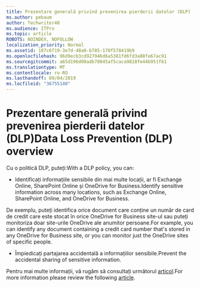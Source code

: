 ```yaml
---
title: Prezentare generală privind prevenirea pierderii datelor (DLP)
ms.author: pebaum
author: Techwriter40
ms.audience: ITPro
ms.topic: article
ROBOTS: NOINDEX, NOFOLLOW
localization_priority: Normal
ms.assetid: 187c6f19-3e7d-48a0-b785-170f578419b9
ms.openlocfilehash: 96d9ecb3cd927946d6a5381fd6fd3a88fe67ac91
ms.sourcegitcommit: a65d196d00adb70045af5caca9828fe44b951f61
ms.translationtype: MT
ms.contentlocale: ro-RO
ms.lasthandoff: 09/04/2019
ms.locfileid: "36755140"
---
```

# <a name="data-loss-prevention-dlp-overview"></a><span data-ttu-id="73375-102">Prezentare generală privind prevenirea pierderii datelor (DLP)</span><span class="sxs-lookup"><span data-stu-id="73375-102">Data Loss Prevention (DLP) overview</span></span>

<span data-ttu-id="73375-103">Cu o politică DLP, puteți:</span><span class="sxs-lookup"><span data-stu-id="73375-103">With a DLP policy, you can:</span></span>

- <span data-ttu-id="73375-104">Identificați informațiile sensibile din mai multe locații, ar fi Exchange Online, SharePoint Online și OneDrive for Business.</span><span class="sxs-lookup"><span data-stu-id="73375-104">Identify sensitive information across many locations, such as Exchange Online, SharePoint Online, and OneDrive for Business.</span></span>


<span data-ttu-id="73375-105">De exemplu, puteți identifica orice document care conține un număr de card de credit care este stocat în orice OneDrive for Business site-ul sau puteți monitoriza doar site-urile OneDrive ale anumitor persoane.</span><span class="sxs-lookup"><span data-stu-id="73375-105">For example, you can identify any document containing a credit card number that's stored in any OneDrive for Business site, or you can monitor just the OneDrive sites of specific people.</span></span>

- <span data-ttu-id="73375-106">Împiedicați partajarea accidentală a informațiilor sensibile.</span><span class="sxs-lookup"><span data-stu-id="73375-106">Prevent the accidental sharing of sensitive information.</span></span>


<span data-ttu-id="73375-107">Pentru mai multe informații, vă rugăm să consultați următorul [articol](https://docs.microsoft.com/office365/securitycompliance/data-loss-prevention-policies).</span><span class="sxs-lookup"><span data-stu-id="73375-107">For more information please review the following [article](https://docs.microsoft.com/office365/securitycompliance/data-loss-prevention-policies).</span></span>

